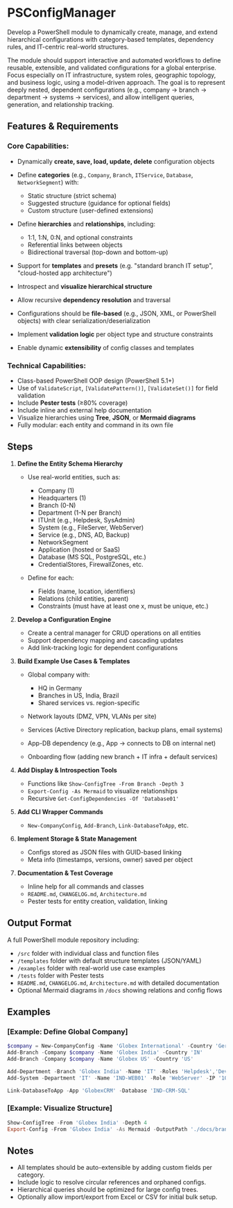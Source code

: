 # PSConfigManager

Develop a PowerShell module to dynamically create, manage, and extend hierarchical configurations with category-based templates, dependency rules, and IT-centric real-world structures.

The module should support interactive and automated workflows to define reusable, extensible, and validated configurations for a global enterprise. Focus especially on IT infrastructure, system roles, geographic topology, and business logic, using a model-driven approach. The goal is to represent deeply nested, dependent configurations (e.g., company → branch → department → systems → services), and allow intelligent queries, generation, and relationship tracking.

## Features & Requirements

### Core Capabilities:

* Dynamically **create, save, load, update, delete** configuration objects
* Define **categories** (e.g., `Company`, `Branch`, `ITService`, `Database`, `NetworkSegment`) with:

  * Static structure (strict schema)
  * Suggested structure (guidance for optional fields)
  * Custom structure (user-defined extensions)
* Define **hierarchies** and **relationships**, including:

  * 1:1, 1\:N, 0\:N, and optional constraints
  * Referential links between objects
  * Bidirectional traversal (top-down and bottom-up)
* Support for **templates** and **presets** (e.g. "standard branch IT setup", "cloud-hosted app architecture")
* Introspect and **visualize hierarchical structure**
* Allow recursive **dependency resolution** and traversal
* Configurations should be **file-based** (e.g., JSON, XML, or PowerShell objects) with clear serialization/deserialization
* Implement **validation logic** per object type and structure constraints
* Enable dynamic **extensibility** of config classes and templates

### Technical Capabilities:

* Class-based PowerShell OOP design (PowerShell 5.1+)
* Use of `ValidateScript`, `[ValidatePattern()]`, `[ValidateSet()]` for field validation
* Include **Pester tests** (≥80% coverage)
* Include inline and external help documentation
* Visualize hierarchies using **Tree**, **JSON**, or **Mermaid diagrams**
* Fully modular: each entity and command in its own file

## Steps

1. **Define the Entity Schema Hierarchy**

   * Use real-world entities, such as:

     * Company (1)
     * Headquarters (1)
     * Branch (0-N)
     * Department (1-N per Branch)
     * ITUnit (e.g., Helpdesk, SysAdmin)
     * System (e.g., FileServer, WebServer)
     * Service (e.g., DNS, AD, Backup)
     * NetworkSegment
     * Application (hosted or SaaS)
     * Database (MS SQL, PostgreSQL, etc.)
     * CredentialStores, FirewallZones, etc.
   * Define for each:

     * Fields (name, location, identifiers)
     * Relations (child entities, parent)
     * Constraints (must have at least one x, must be unique, etc.)

2. **Develop a Configuration Engine**

   * Create a central manager for CRUD operations on all entities
   * Support dependency mapping and cascading updates
   * Add link-tracking logic for dependent configurations

3. **Build Example Use Cases & Templates**

   * Global company with:

     * HQ in Germany
     * Branches in US, India, Brazil
     * Shared services vs. region-specific
   * Network layouts (DMZ, VPN, VLANs per site)
   * Services (Active Directory replication, backup plans, email systems)
   * App-DB dependency (e.g., App → connects to DB on internal net)
   * Onboarding flow (adding new branch + IT infra + default services)

4. **Add Display & Introspection Tools**

   * Functions like `Show-ConfigTree -From Branch -Depth 3`
   * `Export-Config -As Mermaid` to visualize relationships
   * Recursive `Get-ConfigDependencies -Of 'Database01'`

5. **Add CLI Wrapper Commands**

   * `New-CompanyConfig`, `Add-Branch`, `Link-DatabaseToApp`, etc.

6. **Implement Storage & State Management**

   * Configs stored as JSON files with GUID-based linking
   * Meta info (timestamps, versions, owner) saved per object

7. **Documentation & Test Coverage**

   * Inline help for all commands and classes
   * `README.md`, `CHANGELOG.md`, `Architecture.md`
   * Pester tests for entity creation, validation, linking

## Output Format

A full PowerShell module repository including:

* `/src` folder with individual class and function files
* `/templates` folder with default structure templates (JSON/YAML)
* `/examples` folder with real-world use case examples
* `/tests` folder with Pester tests
* `README.md`, `CHANGELOG.md`, `Architecture.md` with detailed documentation
* Optional Mermaid diagrams in `/docs` showing relations and config flows

## Examples

### [Example: Define Global Company]

```powershell
$company = New-CompanyConfig -Name 'Globex International' -Country 'Germany'
Add-Branch -Company $company -Name 'Globex India' -Country 'IN'
Add-Branch -Company $company -Name 'Globex US' -Country 'US'

Add-Department -Branch 'Globex India' -Name 'IT' -Roles 'Helpdesk','DevOps'
Add-System -Department 'IT' -Name 'IND-WEB01' -Role 'WebServer' -IP '10.2.1.10'

Link-DatabaseToApp -App 'GlobexCRM' -Database 'IND-CRM-SQL'
```

### [Example: Visualize Structure]

```powershell
Show-ConfigTree -From 'Globex India' -Depth 4
Export-Config -From 'Globex India' -As Mermaid -OutputPath './docs/branch_india_diagram.md'
```

## Notes

* All templates should be auto-extensible by adding custom fields per category.
* Include logic to resolve circular references and orphaned configs.
* Hierarchical queries should be optimized for large config trees.
* Optionally allow import/export from Excel or CSV for initial bulk setup.
